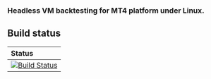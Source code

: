 ### Headless VM backtesting for MT4 platform under Linux.

Build status
------------

| Status |
| :----- |
| [![Build Status](https://api.travis-ci.org/EA31337/FX-MT-VM.svg?branch=master)](https://travis-ci.org/EA31337/FX-MT-VM) |
